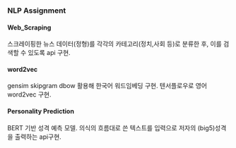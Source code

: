 ### NLP Assignment 

#### Web_Scraping 
스크레이핑한 뉴스 데이터(정형)를 각각의 카테고리(정치,사회 등)로 분류한 후, 이를 검색할 수 있도록 api 구현. 

#### word2vec
gensim skipgram dbow 활용해 한국어 워드임베딩 구현.
텐서플로우로 영어 word2vec 구현.

#### Personality Prediction  
BERT 기반 성격 예측 모델. 
의식의 흐름대로 쓴 텍스트를 입력으로 저자의 (big5)성격을 출력하는 api구현.

